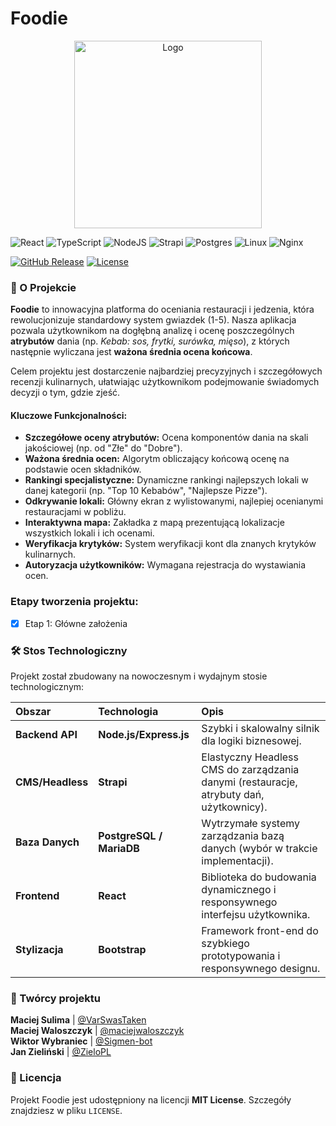 # Foodie

<p align="center">
  <img src="https://waloszczyk.eu/public/foodie/image.png" width="300" alt="Logo">
</p>

![React](https://img.shields.io/badge/react-%2320232a.svg?style=for-the-badge&logo=react&logoColor=%2361DAFB)
![TypeScript](https://img.shields.io/badge/typescript-%23007ACC.svg?style=for-the-badge&logo=typescript&logoColor=white)
![NodeJS](https://img.shields.io/badge/node.js-6DA55F?style=for-the-badge&logo=node.js&logoColor=white)
![Strapi](https://img.shields.io/badge/strapi-%232E7EEA.svg?style=for-the-badge&logo=strapi&logoColor=white)
![Postgres](https://img.shields.io/badge/postgres-%23316192.svg?style=for-the-badge&logo=postgresql&logoColor=white)
![Linux](https://img.shields.io/badge/Linux-FCC624?style=for-the-badge&logo=linux&logoColor=black)
![Nginx](https://img.shields.io/badge/nginx-%23009639.svg?style=for-the-badge&logo=nginx&logoColor=white)

[![GitHub Release][releases-shield]][releases]
[![License][license-shield]][license]

### 🌟 O Projekcie

**Foodie** to innowacyjna platforma do oceniania restauracji i jedzenia, która rewolucjonizuje standardowy system gwiazdek (1-5). Nasza aplikacja pozwala użytkownikom na dogłębną analizę i ocenę poszczególnych **atrybutów** dania (np. *Kebab: sos, frytki, surówka, mięso*), z których następnie wyliczana jest **ważona średnia ocena końcowa**.

Celem projektu jest dostarczenie najbardziej precyzyjnych i szczegółowych recenzji kulinarnych, ułatwiając użytkownikom podejmowanie świadomych decyzji o tym, gdzie zjeść.

#### Kluczowe Funkcjonalności:

* **Szczegółowe oceny atrybutów:** Ocena komponentów dania na skali jakościowej (np. od "Złe" do "Dobre").
* **Ważona średnia ocen:** Algorytm obliczający końcową ocenę na podstawie ocen składników.
* **Rankingi specjalistyczne:** Dynamiczne rankingi najlepszych lokali w danej kategorii (np. "Top 10 Kebabów", "Najlepsze Pizze").
* **Odkrywanie lokali:** Główny ekran z wylistowanymi, najlepiej ocenianymi restauracjami w pobliżu.
* **Interaktywna mapa:** Zakładka z mapą prezentującą lokalizacje wszystkich lokali i ich ocenami.
* **Weryfikacja krytyków:** System weryfikacji kont dla znanych krytyków kulinarnych.
* **Autoryzacja użytkowników:** Wymagana rejestracja do wystawiania ocen.

### Etapy tworzenia projektu:
 - [x] Etap 1: Główne założenia

### 🛠 Stos Technologiczny

Projekt został zbudowany na nowoczesnym i wydajnym stosie technologicznym:

| Obszar | Technologia | Opis |
| :--- | :--- | :--- |
| **Backend API** | **Node.js/Express.js** | Szybki i skalowalny silnik dla logiki biznesowej. |
| **CMS/Headless** | **Strapi** | Elastyczny Headless CMS do zarządzania danymi (restauracje, atrybuty dań, użytkownicy). |
| **Baza Danych** | **PostgreSQL / MariaDB** | Wytrzymałe systemy zarządzania bazą danych (wybór w trakcie implementacji). |
| **Frontend** | **React** | Biblioteka do budowania dynamicznego i responsywnego interfejsu użytkownika. |
| **Stylizacja** | **Bootstrap** | Framework front-end do szybkiego prototypowania i responsywnego designu. |


### 🤝 Twórcy projektu

**Maciej Sulima** | [@VarSwasTaken](https://github.com/VarSwasTaken) <br>
**Maciej Waloszczyk** | [@maciejwaloszczyk](https://github.com/maciejwaloszczyk) <br>
**Wiktor Wybraniec** | [@Sigmen-bot](https://github.com/Sigmen-bot) <br>
**Jan Zieliński** | [@ZieloPL](https://github.com/ZieloPL) <br>

### 📝 Licencja

Projekt Foodie jest udostępniony na licencji **MIT License**. Szczegóły znajdziesz w pliku `LICENSE`.


[releases-shield]: https://img.shields.io/github/release/maciejwaloszczyk/foodie.svg?style=for-the-badge
[releases]: https://github.com/maciejwaloszczyk/foodie/releases
[license-shield]: https://img.shields.io/github/license/maciejwaloszczyk/foodie.svg?style=for-the-badge
[license]: https://github.com/maciejwaloszczyk/foodie/blob/master/LICENSE

